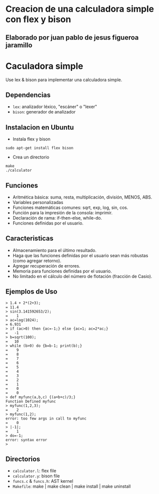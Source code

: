 # Creacion de una calculadora simple con flex y bison
## Elaborado por juan pablo de jesus figueroa jaramillo
Caculadora simple
=========
Use lex & bison para implementar una calculadora simple.

## Dependencias
  - `lex`: analizador léxico, "escáner" o "lexer"
  - `bison`: generador de analizador

## Instalacion en Ubuntu
  - Instala flex y bison
```
sudo apt-get install flex bison
 ```
  - Crea un directorio
```
make
./calculator
```
 

## Funciones
  - Aritmética básica: suma, resta, multiplicación, división, MENOS, ABS.
  - Variables personalizadas
  - Funciones matemáticas comunes: sqrt, exp, log, sin, cos.
  - Función para la impresión de la consola: imprimir.
  - Declaración de rama: if-then-else, while-do.
  - Funciones definidas por el usuario.

## Caracteristicas
  - Almacenamiento para el último resultado.
  - Haga que las funciones definidas por el usuario sean más robustas (como agregar retorno).
  - Agregar recuperación de errores.
  - Memoria para funciones definidas por el usuario.
  - No limitado en el cálculo del número de flotación (fracción de Casio).

## Ejemplos de Uso
```
> 1.4 + 2*(2+3);
= 11.4
> sin(3.141592653/2);
=    1
> ac=log(1024);
= 6.931
> if (ac>0) then {ac=-1;} else {ac=1; ac=2*ac;} 
=   -1
> b=sqrt(100);
=   10
> while (b>0) do {b=b-1; print(b);}
=    9
=    8
=    7
=    6
=    5
=    4
=    3
=    2
=    1
=    0
=    0
> def myfunc(a,b,c) {(a+b+c)/3;}
Function Defined myfunc
> myfunc(1,2,3);
=    2
> myfunc(1,2);
error: too few args in call to myfunc
=    0
> |-1|;
=    1
> do=-1;
error: syntax error
> 
```
## Directorios
  - `calculator.l`: flex file
  - `calculator.y`: bison file
  - `funcs.c` & `funcs.h`: AST kernel
  - `Makefile`: make | make clean | make install | make uninstall

